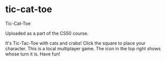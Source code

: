 # tic-cat-toe
Tic-Cat-Toe

Uploaded as a part of the CS50 course.

It's Tic-Tac-Toe with cats and crabs! Click the square to place your character. This is a local multiplayer game. The icon in the top right shows whose turn it is. Have fun!
